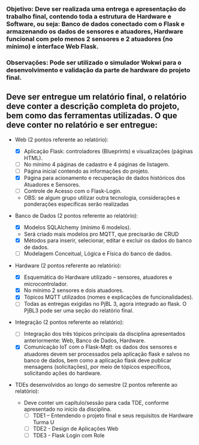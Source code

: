 ### Objetivo: Deve ser realizada uma entrega e apresentação do trabalho final, contendo toda a estrutura de Hardware e Software, ou seja: Banco de dados conectado com o Flask e armazenando os dados de sensores e atuadores, Hardware funcional com pelo menos 2 sensores e 2 atuadores (no mínimo) e interface Web Flask.

### Observações: Pode ser utilizado o simulador Wokwi para o desenvolvimento e validação da parte de hardware do projeto final.   

## Deve ser entregue um relatório final, o relatório deve conter a descrição completa do projeto, bem como das ferramentas utilizadas. O que deve conter no relatório e ser entregue:

- Web (2 pontos referente ao relatório): 
  - [x] Aplicação Flask: controladores (Blueprints) e visualizações (páginas HTML).
  - [ ] No mínimo 4 páginas de cadastro e 4 páginas de listagem. 
  - [ ] Página inicial contendo as informações do projeto. 
  - [x] Página para acionamento e recuperação de dados históricos dos Atuadores e Sensores. 
  - [ ] Controle de Acesso com o Flask-Login.
  - OBS: se algum grupo utilizar outra tecnologia, considerações e ponderações específicas serão realizadas

- Banco de Dados (2 pontos referente ao relatório):
  - [x] Modelos SQLAlchemy (mínimo 6 modelos).
  - Será criado mais modelos pro MQTT, que precisarão de CRUD
  - [x] Métodos para inserir, selecionar, editar e excluir os dados do banco de dados.
  - [ ] Modelagem Conceitual, Lógica e Física do banco de dados.

- Hardware (2 pontos referente ao relatório):
  - [x] Esquemática do Hardware utilizado – sensores, atuadores e microcontrolador.
  - [x] No mínimo 2 sensores e dois atuadores.
  - [x] Tópicos MQTT utilizados (nomes e explicações de funcionalidades).
  - [ ] Todas as entregas exigidas no PjBL 3, agora integrado ao flask. O PjBL3 pode ser uma seção do relatório final.

- Integração (2 pontos referente ao relatório):
  - [ ] Integração dos três tópicos principais da disciplina apresentados anteriormente: Web, Banco de Dados, Hardware.
  - [x] Comunicação IoT com o Flask-Mqtt: os dados dos sensores e atuadores devem ser processados pela aplicação flask e salvos no banco de dados, bem como a aplicação flask deve publicar mensagens (solicitações), por meio de tópicos específicos, solicitando ações do hardware.

- TDEs desenvolvidos ao longo do semestre (2 pontos referente ao relatório): 
  - Deve conter um capítulo/sessão para cada TDE, conforme apresentado no início da disciplina.
    - [ ] TDE1 – Entendendo o projeto final e seus requisitos de Hardware Turma U
    - [ ] TDE2 - Design de Aplicações Web
    - [ ] TDE3 - Flask Login com Role
